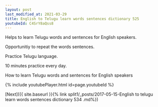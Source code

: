 ```yaml
---
layout: post
last_modified_at: 2021-03-29
title: English to Telugu learn words sentences dictionary 525 
youtubeId: C4SrY8aQss8
---
```

 
 
Helps to learn Telugu words and sentences for English speakers.

Opportunitiy to repeat the words sentences. 

Practice Telugu language. 
 
10 minutes practice every day. 
 
How to learn Telugu words and sentences for English speakers 
 
{% include youtubePlayer.html id=page.youtubeId %}
 
 
[Next]({{ site.baseurl }}{% link  split1/_posts/2017-05-15-English to telugu learn words sentences dictionary 534 .md%})
 
